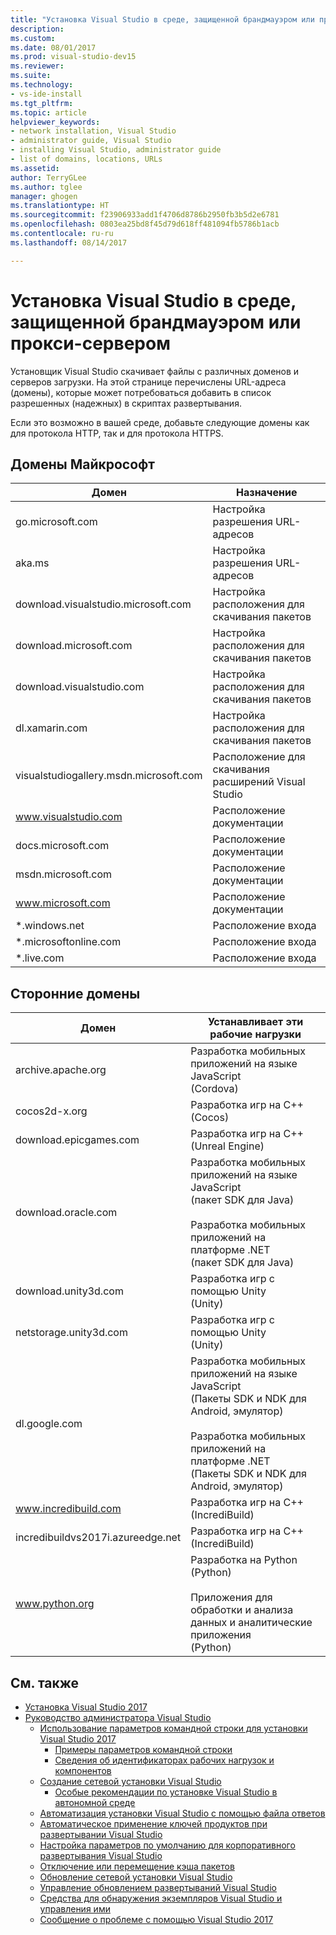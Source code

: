 ```yaml
---
title: "Установка Visual Studio в среде, защищенной брандмауэром или прокси-сервером | Документация Майкрософт"
description: 
ms.custom: 
ms.date: 08/01/2017
ms.prod: visual-studio-dev15
ms.reviewer: 
ms.suite: 
ms.technology:
- vs-ide-install
ms.tgt_pltfrm: 
ms.topic: article
helpviewer_keywords:
- network installation, Visual Studio
- administrator guide, Visual Studio
- installing Visual Studio, administrator guide
- list of domains, locations, URLs
ms.assetid: 
author: TerryGLee
ms.author: tglee
manager: ghogen
ms.translationtype: HT
ms.sourcegitcommit: f23906933add1f4706d8786b2950fb3b5d2e6781
ms.openlocfilehash: 0803ea25bd8f45d79d618ff481094fb5786b1acb
ms.contentlocale: ru-ru
ms.lasthandoff: 08/14/2017

---
```

# <a name="install-visual-studio-behind-a-firewall-or-proxy-server"></a>Установка Visual Studio в среде, защищенной брандмауэром или прокси-сервером

Установщик Visual Studio скачивает файлы с различных доменов и серверов загрузки. На этой странице перечислены URL-адреса (домены), которые может потребоваться добавить в список разрешенных (надежных) в скриптах развертывания.

Если это возможно в вашей среде, добавьте следующие домены как для протокола HTTP, так и для протокола HTTPS.

## <a name="microsoft-domains"></a>Домены Майкрософт
| Домен | Назначение |
| ------ | ------- |
| go.microsoft.com | Настройка разрешения URL-адресов |
| aka.ms | Настройка разрешения URL-адресов |
| download.visualstudio.microsoft.com | Настройка расположения для скачивания пакетов |
| download.microsoft.com | Настройка расположения для скачивания пакетов |
| download.visualstudio.com | Настройка расположения для скачивания пакетов |
| dl.xamarin.com | Настройка расположения для скачивания пакетов |
| visualstudiogallery.msdn.microsoft.com | Расположение для скачивания расширений Visual Studio |
| www.visualstudio.com | Расположение документации |
| docs.microsoft.com | Расположение документации |
| msdn.microsoft.com | Расположение документации |
| www.microsoft.com | Расположение документации |
| *.windows.net | Расположение входа |
| *.microsoftonline.com | Расположение входа |
| *.live.com | Расположение входа |


## <a name="non-microsoft-domains"></a>Сторонние домены
| Домен | Устанавливает эти рабочие нагрузки |
| ------ | ------- |
| archive.apache.org |  Разработка мобильных приложений на языке JavaScript <br />(Cordova) |
| cocos2d-x.org | Разработка игр на C++ <br />(Cocos) |
| download.epicgames.com | Разработка игр на C++ <br />(Unreal Engine) |
| download.oracle.com | Разработка мобильных приложений на языке JavaScript <br />(пакет SDK для Java) <br /><br />Разработка мобильных приложений на платформе .NET <br />(пакет SDK для Java) |
| download.unity3d.com | Разработка игр с помощью Unity <br />(Unity) |
| netstorage.unity3d.com | Разработка игр с помощью Unity <br /> (Unity) |
| dl.google.com | Разработка мобильных приложений на языке JavaScript <br />(Пакеты SDK и NDK для Android, эмулятор) <br /><br />Разработка мобильных приложений на платформе .NET <br />(Пакеты SDK и NDK для Android, эмулятор) |
| www.incredibuild.com | Разработка игр на C++ <br />(IncrediBuild) |
| incredibuildvs2017i.azureedge.net | Разработка игр на C++ <br />(IncrediBuild) |
| www.python.org | Разработка на Python <br />(Python) <br /><br />Приложения для обработки и анализа данных и аналитические приложения <br />(Python) |

## <a name="see-also"></a>См. также
* [Установка Visual Studio 2017](install-visual-studio.md)
* [Руководство администратора Visual Studio](visual-studio-administrator-guide.md)
  * [Использование параметров командной строки для установки Visual Studio 2017](use-command-line-parameters-to-install-visual-studio.md)
    * [Примеры параметров командной строки](command-line-parameter-examples.md)
    * [Сведения об идентификаторах рабочих нагрузок и компонентов](workload-and-component-ids.md)
  * [Создание сетевой установки Visual Studio](create-a-network-installation-of-visual-studio.md)
    * [Особые рекомендации по установке Visual Studio в автономной среде](install-visual-studio-in-offline-environment.md)
  * [Автоматизация установки Visual Studio с помощью файла ответов](automated-installation-with-response-file.md)
  * [Автоматическое применение ключей продуктов при развертывании Visual Studio](automatically-apply-product-keys-when-deploying-visual-studio.md)
  * [Настройка параметров по умолчанию для корпоративного развертывания Visual Studio](set-defaults-for-enterprise-deployments.md)
  * [Отключение или перемещение кэша пакетов](disable-or-move-the-package-cache.md)
  * [Обновление сетевой установки Visual Studio](update-a-network-installation-of-visual-studio.md)
  * [Управление обновлением развертываний Visual Studio](controlling-updates-to-visual-studio-deployments.md)
  * [Средства для обнаружения экземпляров Visual Studio и управления ими](tools-for-managing-visual-studio-instances.md)
  * [Сообщение о проблеме с помощью Visual Studio 2017](../ide/how-to-report-a-problem-with-visual-studio-2017.md)

